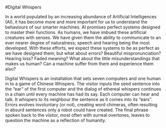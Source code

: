 #Digital Whispers

In a world populated by an increasing abundance of Artificial Intelligences (AI), it has become more and more important for us to understand the behaviours of our smarter machines. AI promises perfect systems designed to master their functions. As humans, we have imbued these artificial creatures with senses. We have given them the ability to communicate to an ever nearer degree of naturalness; speech and hearing being the most developed. With these efforts, we expect these systems to be as perfect as we have designed them; but what about errors? Beautiful mispronunciation? Hearing loss? Faded meaning? What about the little misunderstandings that makes us human? Can a machine suffer from them and experience them also?

Digital Whispers is an installation that sets seven computers and one human in to a game of Chinese Whispers. The visitor inputs the seed sentence into the “ear” of the first computer and the dialog of ethereal whispers continues in a chain until every machine has had its say. Each computer can hear and talk. It whispers to its neighbour the sentence as it comes into its “ears”. Errors evolves involuntary (or not), creating word chimeras, often resulting in absurd sentences only a robot could have created. The final phrase spoken back to the visitor, most often with surreal overtones, leaves to question the machine as a reflection of humanity.
